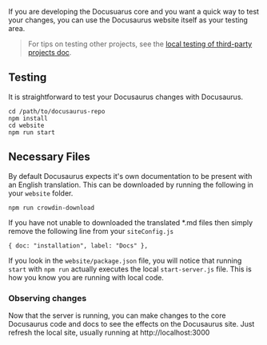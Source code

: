 If you are developing the Docusuarus core and you want a quick way to test your changes, you can use the Docusaurus website itself as your testing area.

> For tips on testing other projects, see the [local testing of third-party projects doc](./local-third-party-project-testing.md).

## Testing

It is straightforward to test your Docusaurus changes with Docusaurus.

```
cd /path/to/docusaurus-repo
npm install
cd website
npm run start
```

## Necessary Files

By default Docusaurus expects it's own documentation to be present with an English translation. This can be downloaded by running the following in your `website` folder.

```
npm run crowdin-download
```

 If you have not unable to downloaded the translated *.md files then simply remove the following line from your `siteConfig.js`

```
{ doc: "installation", label: "Docs" },
```

If you look in the `website/package.json` file, you will notice that running `start` with `npm run` actually executes the local `start-server.js` file. This is how you know you are running with local code.

### Observing changes

Now that the server is running, you can make changes to the core Docusaurus code and docs to see the effects on the Docusaurus site. Just refresh the local site, usually running at http://localhost:3000

